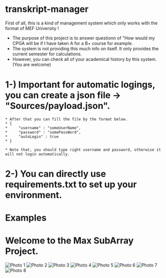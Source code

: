 # transkript-manager

First of all, this is a kind of management system which only works with the format of MEF University !

* The purpose of this project is to answer questionn of "How would my CPGA will be if I have taken A for a B+ course for example.
* The system is not providing this much info on itself. It only provides the current semester for calculations. 
* However, you can check all of your academical history by this system. (You are welcome)


# 1-) Important for automatic logings, you can create a json file -> "Sources/payload.json". 
    * After that you can fill the file by the format below.
    * {
    *     "username" : "someUserName",
    *     "password" : "somePassWord",
    *     "autoLogin" : true
    * }

    * Note that, you should type right username and password, otherwise it will not login automatically.

# 2-) You can directly use requirements.txt to set up your environment.

# Examples

# Welcome to the Max SubArray Project.

![Photo 1](Assets/TEMPLATES/screenshot(0).png)
![Photo 2](Assets/TEMPLATES/screenshot(1).png)
![Photo 3](Assets/TEMPLATES/screenshot(2).png)
![Photo 4](Assets/TEMPLATES/screenshot(3).png)
![Photo 5](Assets/TEMPLATES/screenshot(4).png)
![Photo 6](Assets/TEMPLATES/screenshot(5).png)
![Photo 7](Assets/TEMPLATES/screenshot(6).png)
![Photo 8](Assets/TEMPLATES/screenshot(7).png)